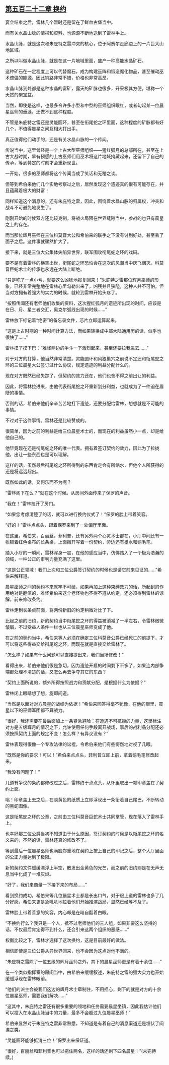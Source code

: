 ## [第五百二十二章 换约](https://www.xxbiquge.com/11_11222/8942158.html)


  宴会结束之后，雷林几个暂时还是留在了鲜血古堡当中。

  而有关水晶山脉的情报和资料，也源源不断地送到了雷林手上。

  水晶山脉，就是这次和朱庇特之雷冲突的核心，位于阿赛尔走廊边上的一片巨大山地区域。

  之所以叫做水晶山脉，就是在这一片地域里面，盛产一种高能水晶矿石。

  这种矿石在一定程度上可以代替魔石，成为构建巫阵和锻造魔化物品，甚至催动巫术傀儡的能源，因此销路非常不错，价格也非常高昂。

  水晶山脉到处都是这种水晶的富矿，露天的矿脉也很多，开采极其方便，堪称一个天然的聚宝盆。

  当然，即使是这样，也最多令许多小型和中型的巫师组织眼红，或者勾起某一位晨星巫师的垂涎，还做不到这种程度。

  不管是朱庇特之雷还是灵能圆环，甚至在衔尾蛇之环里面，这种程度的矿脉都有好几个，不值得晨星之间互相大打出手。

  真正值得他们动手的，还是有关水晶山脉的一个传闻。

  传说当中，这里曾经是一个上古大型巫师组织——猩红弧月的总部所在，甚至在上古大战时期，早有预感的上古巫师们用巫术将这片地域掩藏起来，还留下了自己的传承，等到特定的时刻才会重新现世。

  一开始，很多的巫师都将这个传闻当成了笑话和无稽之谈。

  但等到希伯来他们几个实地考察过之后，居然发现这个遗迹真的很有可能存在，并且蕴藏着极大的财富！

  同样知道这个消息的，还有朱庇特之雷，因此，围绕着水晶山脉的归属权，冲突和战斗不可避免地发生了。

  刚刚开始的时候双方还比较克制，将战火局限在世界缝隙当中，参战的也只有晨星之上的存在。

  而当那位辉月巫师在三位科莫音大公和希伯来的联手之下没有讨到好处，甚至丢了面子之后。这件事就骤然扩大了。

  接下来，就是三位大公集体失陷异世界，联军围攻衔尾蛇之环的戏码。

  要不是有着雷林的横空出世，衔尾蛇之环恐怕会在这次的风潮当中灰飞烟灭。科莫音巨蛇术士的传承也永远在大陆上断绝。

  “只是吃了一点小亏，就要这么凶猛地报复回来！”朱庇特之雷那位辉月巫师的形象，已经非常完整地在雷林心里勾勒出来了，凶残并且狭隘，这种人并不可怕。但当对方拥有着强大的实力的时候，就轮到雷林开始头疼了。

  “按照传闻还有老师他们收集的资料，这次猩红弧月的遗迹所出现的时间，应该是在日、月、星三者交汇，奥克尔弧线出现的时候……”

  雷林放下标记着“绝密”的备忘录文件，芯片立即运算起来。

  “这是上古时期的一种时间计算方法，而如果转换成中部大陆通用历的话，似乎也很快了……”

  雷林摸了摸下巴：“难怪两边的争斗一下激烈起来，甚至还要拉我进去……”

  对于对方的打算，他当然非常清楚。灵能圆环和风狼巢穴之前说不定还和衔尾蛇之环的三位晨星大公签订过什么协议，规定遗迹的利益分配什么的。

  现在对方既然已经失踪了，但契约的效力还在，他们也舍不得之前出让的利益。

  因此，将雷林拉进来，由他代表衔尾蛇之环重新划分利益，也就成为了一件迫在眉睫的事情。

  否则的话，希伯来他们辛辛苦苦地打下遗迹，还要分配给雷林，想想就是不可能的事情。

  不过对于这件事情。雷林还是比较赞成的。

  很简单，因为之前的利益是给三位晨星术士的，而现在的利益虽然小一点，却是给他自己的。

  他毕竟现在还是衔尾蛇之环的唯一代表。拥有着签订契约的效力，因此为了拉拢他，出让一些东西也是可以理解。

  这样的话，虽然最后衔尾蛇之环所得到的东西肯定会有所缩水，但他个人所获得的还是将远远超出。

  既然如此的话，又何乐而不为呢？

  “雷林阁下在么？”就在这个时候。从房间外面传来了保罗的声音。

  “我在！”雷林拉开了房门。

  “如果您考虑清楚了的话，就可以进行换约仪式了！”保罗的脸上带着笑容。

  “好的！”雷林点点头，跟着保罗来到了一处偏厅里面。

  在这里，希伯来，百丽丝，菲利普，还有另外两个心灵术士都在，小厅中间还有一张铺着红色桌布的长条桌，上面摊开写着一份契约，旁边还有墨水和鹅毛笔。

  踏入小厅的一瞬间，雷林浑身一震，在他的感应当中，仿佛踏入了一个极为浩瀚的领域，一种公正的审判力量充满了这里。

  “这是公正领域！我们上次和三位公爵签订契约的时候也是请它前来见证的……”希伯来解释道。

  晨星巫师之间的契约本来就牢不可破，如果再加上这种束缚效力的话，所起到的作用绝对是翻倍的，难怪希伯来这个老怪物也不得不遵从约定，还必须得到雷林的谅解，前来修改条约。

  雷林走到长条桌前面，将两份新旧的约定稍微对比了下。

  比起之前的旧约，新的契约当中衔尾蛇之环的得益被消减了一半左右，令雷林微微皱眉，不过受益人条件一栏也从三位晨星巫师变成了他。

  在之前的契约当中，希伯来等人必须在确定三位科莫音公爵已经死亡的前提下，才可以将这些得益交给衔尾蛇之环，而现在就是直接交给雷林了。

  “怎么样？如果有什么问题可以直接提出来，我们当场修改！”

  看得出来，希伯来他们很是急切，因为遗迹开启的时间剩下不多了，如果连内部争端都处理不清楚的话，又怎么再去争夺其它的东西？

  “契约上面所说的，额外所得按照战力和贡献分配，是根据什么为依据？”

  雷林闭上眼睛想了想，旋即问道。

  “当然是以面对对方晨星的战绩为依据！”希伯来回答得毫不犹豫，在他的眼里，晨星以下的巫师军团都不算战力。

  “很好，我还需要在最后面加上一条紧急避险：在遭遇不可抗拒的力量，这里标注对方是五级辉月的情况之下，允许使用任何手段离开战场，事后的战利品分配还必须按照契约上面的规定不变！怎么样？有异议没有？”

  雷林表现得很像一个专攻法律的讼棍，令希伯来他们有些愕然地对视了几眼。

  “既然是你的要求！可以！”希伯来点点头，菲利普立即上前，拿着鹅毛笔修改起来。

  “我没有问题了！”

  几道有争议的条约都修改过之后，雷林终于点点头，从怀里取出一颗印章盖在了契约上面。

  嗡！印章盖上去之后，在淡黄色的纸质上立即浮现出一条衔着自己尾巴，不断转动的黑蛇图像。

  这是衔尾蛇之环的公章，之前由三位科莫音巨蛇术士共同掌管，现在落入了雷林手上。

  也幸好那三位公爵当初不知道由于什么原因，签订契约的时候是以衔尾蛇之环的名义来的，不然的话，雷林还真的修改不了。

  等到最后一位晨星巫师也满脸郑重地在契约上按上自己的印记之后，整个大厅里面的公正力量达到了极限。

  新的契约文件缓缓漂浮上半空，散发出金黄色的光芒，而之前的旧约则是在无声无息当中化成了一堆灰烬。

  “好了，我们来商量一下接下来的布局……”

  看到换约成功，希伯来等几位晨星术士都是长出口气，对于很上道的雷林也多了几分好感，希伯来更是急吼吼地拉着他们开始推演战局，显然已经等不及了。

  雷林脸上带着善意的笑容，内心却是在暗自翻着白眼。

  “不换约行么？我只是一个人，抵不过老师他们的三人组，如果非要这么坚持的话，不仅最后肯定得不到什么，还会引来这两个组织的恶感……”

  权衡比较之下，雷林才选择了这次换约，这是目前最好的做法。

  相信即使是三位公爵从异世界回来，也不会因为这点对他不满的。

  “朱庇特之雷除了一位五级的辉月巫师之外，其下的晨星巫师更是有着十余位……”

  在一个类似指挥室的房间当中，由希伯来缓缓叙述，朱庇特之雷的强大实力也开始缓缓浮现在雷林眼前。

  “他们的派主会被我们这边的辉月术士牵制住，不用担心，剩下的就是对方的十余位晨星巫师，需要我们解决……”

  “这其中，朱庇特之雷还有很多重要的领地和任务需要晨星坐镇，因此我估计他们可以投入在水晶山脉当中的力量，最多不会超过九位晨星巫师！”

  希伯来显然对于朱庇特之雷非常熟悉，不知道是有着自己的消息渠道还是埋伏了间谍之类。

  “灵能圆环能够抵消三位！”保罗出来保证道。

  “很好，百丽丝和菲利普也可以拖住两名，这样的话还剩下四名晨星！”(未完待续。)
